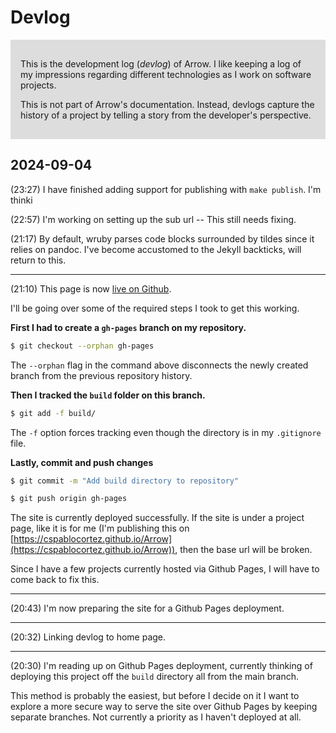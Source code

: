 # Devlog

<div style="background: #ddd; padding: 1rem">

  <p>This is the development log (<em>devlog</em>) of Arrow. 
  I like keeping a log of my impressions 
  regarding different technologies as I work on software projects.</p>

  <p>This is not part of Arrow's documentation. Instead, devlogs capture 
  the history of a project by telling a story from the developer's perspective.</p>
</div>


## 2024-09-04

(23:27) I have finished adding support for publishing with `make publish`.
I'm thinki

(22:57) I'm working on setting up the sub url -- This still needs fixing.

(21:17) By default, wruby parses code blocks surrounded by tildes 
since it relies on pandoc. I've become accustomed to the Jekyll
backticks, will return to this.

---

(21:10) This page is now [live on Github](https://cspablocortez.github.io/Arrow/devlog).

I'll be going over some of the required steps I took to get this working.

**First I had to create a `gh-pages` branch on my repository.**

~~~sh
$ git checkout --orphan gh-pages
~~~

The `--orphan` flag in the command above disconnects the newly created branch
from the previous repository history.

**Then I tracked the `build` folder on this branch.**

~~~sh
$ git add -f build/
~~~

The `-f` option forces tracking even though the directory is in my `.gitignore` file.


**Lastly, commit and push changes**

~~~sh
$ git commit -m "Add build directory to repository"
~~~

~~~sh
$ git push origin gh-pages
~~~

The site is currently deployed successfully. If the site is under a 
project page, like it is for me (I'm publishing this 
on [https://cspablocortez.github.io/Arrow](https://cspablocortez.github.io/Arrow)), then the base url will be broken.

Since I have a few projects currently hosted via Github Pages,
I will have to come back to fix this.

--- 

(20:43) I'm now preparing the site for a Github Pages deployment.

--- 

(20:32) Linking devlog to home page.

---

(20:30) I'm reading up on Github Pages deployment, currently 
thinking of deploying
this project off the `build` directory all from the main branch. 

This method is probably the easiest, but before I decide on it
I want to explore a more
secure way to serve the site over Github Pages by keeping 
separate branches. Not currently a priority as I haven't deployed at all.

